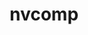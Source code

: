 ---
title: "nvcomp"
layout: cache
categories: [package, develop]
meta: {"compilers": ["gcc@=11.4.0", "gcc@=9.4.0"], "num_specs": 8, "num_specs_by_stack": {"e4s": 2, "e4s-neoverse-v2": 3, "e4s-neoverse_v1": 2, "e4s-power": 1, "root": 8}, "oss": ["ubuntu20.04", "ubuntu22.04"], "platforms": ["linux"], "stacks": ["e4s", "e4s-neoverse-v2", "e4s-neoverse_v1", "e4s-power", "root"], "targets": ["neoverse_v1", "neoverse_v2", "ppc64le", "x86_64_v3"], "versions": ["2.2.0"]}
spec_details: [{"compiler": "gcc@=9.4.0", "hash": "6rkgmcyebr73ezbgjigxtxkul4vf25fl", "os": "ubuntu20.04", "platform": "linux", "size": "-", "stacks": ["e4s-power", "root"], "target": "ppc64le", "variants": ["build_system=cmake", "build_type=Release", "+cuda", "cuda_arch=70", "generator=make", "~ipo"], "versions": ["2.2.0"]}, {"compiler": "gcc@=11.4.0", "hash": "c6h4jppvkmwvjiicvjup67k322trvfey", "os": "ubuntu22.04", "platform": "linux", "size": "-", "stacks": ["e4s-neoverse-v2", "root"], "target": "neoverse_v2", "variants": ["build_system=cmake", "build_type=Release", "+cuda", "cuda_arch=none", "generator=make", "~ipo"], "versions": ["2.2.0"]}, {"compiler": "gcc@=11.4.0", "hash": "e6jfk4uwmmci2mqlswjmdv4yxjyvalhm", "os": "ubuntu22.04", "platform": "linux", "size": "-", "stacks": ["e4s", "root"], "target": "x86_64_v3", "variants": ["build_system=cmake", "build_type=Release", "+cuda", "cuda_arch=none", "generator=make", "~ipo"], "versions": ["2.2.0"]}, {"compiler": "gcc@=11.4.0", "hash": "k4n6wopsjsapnxtetr4sgkczzcsujav5", "os": "ubuntu22.04", "platform": "linux", "size": "-", "stacks": ["e4s-neoverse_v1", "root"], "target": "neoverse_v1", "variants": ["build_system=cmake", "build_type=Release", "+cuda", "cuda_arch=none", "generator=make", "~ipo"], "versions": ["2.2.0"]}, {"compiler": "gcc@=11.4.0", "hash": "nstbggztiqapo4y7u67djtba4zlhzulk", "os": "ubuntu22.04", "platform": "linux", "size": "-", "stacks": ["e4s-neoverse-v2", "root"], "target": "neoverse_v2", "variants": ["build_system=cmake", "build_type=Release", "+cuda", "cuda_arch=none", "generator=make", "~ipo"], "versions": ["2.2.0"]}, {"compiler": "gcc@=11.4.0", "hash": "skfc6tw7qd7nrghc7yvjpgwhi45whsu6", "os": "ubuntu22.04", "platform": "linux", "size": "-", "stacks": ["e4s", "root"], "target": "x86_64_v3", "variants": ["build_system=cmake", "build_type=Release", "+cuda", "cuda_arch=none", "generator=make", "~ipo"], "versions": ["2.2.0"]}, {"compiler": "gcc@=11.4.0", "hash": "vukrvneb2dcnjtfi5i6ke22mk6qsb4h6", "os": "ubuntu22.04", "platform": "linux", "size": "-", "stacks": ["e4s-neoverse_v1", "root"], "target": "neoverse_v1", "variants": ["build_system=cmake", "build_type=Release", "+cuda", "cuda_arch=none", "generator=make", "~ipo"], "versions": ["2.2.0"]}, {"compiler": "gcc@=11.4.0", "hash": "yrx2b6caxjuzev4dybnh7k4hpqzeerpj", "os": "ubuntu22.04", "platform": "linux", "size": "-", "stacks": ["e4s-neoverse-v2", "root"], "target": "neoverse_v2", "variants": ["build_system=cmake", "build_type=Release", "+cuda", "cuda_arch=none", "generator=make", "~ipo"], "versions": ["2.2.0"]}]
---